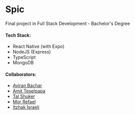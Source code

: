 # Spic
Final project in Full Stack Development - Bachelor's Degree

#### Tech Stack:
* React Native (with Expo)
* NodeJS (Express)
* TypeScript
* MongoDB

#### Collaborators:
* [Aviran Bachar][aviran-github-link]
* [Amit Teselpapa][teselpapa-github-link]
* [Tal Shuker][shuker-github-link]
* [Mor Refael][mor-github-link]
* [Itzhak Israeli][izik-github-link]

[//]: #
[aviran-github-link]: <https://github.com/AviranBac>
[teselpapa-github-link]: <https://github.com/amittes>
[shuker-github-link]: <https://github.com/talshuker>
[mor-github-link]: <https://github.com/MorRefael>
[izik-github-link]: <https://github.com/ItzhakIsraeli/>

